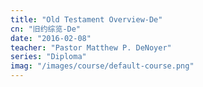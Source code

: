 ```yaml
---
title: "Old Testament Overview-De"
cn: "旧约综览-De"
date: "2016-02-08"
teacher: "Pastor Matthew P. DeNoyer"
series: "Diploma"
imag: "/images/course/default-course.png"
---
```

